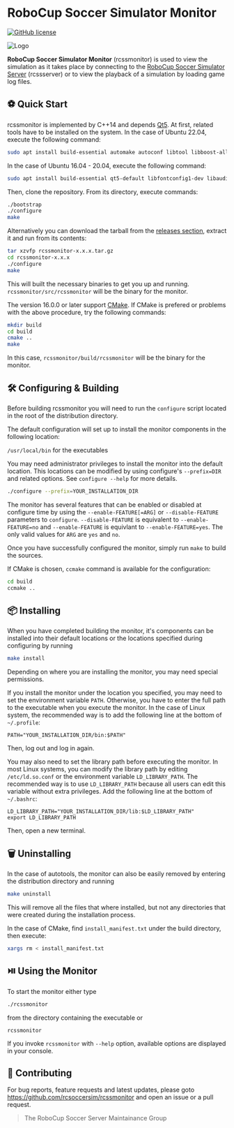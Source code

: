 # RoboCup Soccer Simulator Monitor
[![GitHub license](https://img.shields.io/github/license/rcsoccersim/rcssmonitor)](https://github.com/rcsoccersim/rcssmonitor/blob/master/COPYING)

![Logo](https://user-images.githubusercontent.com/1832537/49242985-f69a3c00-f3ea-11e8-97f5-9b0bfdfc4e1c.png)

**RoboCup Soccer Simulator Monitor** (rcssmonitor) is used to view the simulation as it takes place by connecting to the [RoboCup Soccer Simulator Server](https://github.com/rcsoccersim/rcssserver) (rcssserver) or to view the playback of a simulation by loading game log files.

## :soccer: Quick Start

rcssmonitor is implemented by C++14 and depends [Qt5](https://www.qt.io/). At first, related tools have to be installed on the system. In the case of Ubuntu 22.04, execute the following command:
```bash
sudo apt install build-essential automake autoconf libtool libboost-all-dev qtbase5-dev qt5-qmake libfontconfig1-dev libaudio-dev libxt-dev libglib2.0-dev libxi-dev libxrender-dev
```
In the case of Ubuntu 16.04 - 20.04, execute the following command:
```bash
sudo apt install build-essential qt5-default libfontconfig1-dev libaudio-dev libxt-dev libglib2.0-dev libxi-dev libxrender-dev
```

Then, clone the repository. From its directory, execute commands:

```bash
./bootstrap
./configure
make
```

Alternatively you can download the tarball from the [releases section](https://github.com/rcsoccersim/rcssmonitor/releases), extract it and run from its contents:

```bash
tar xzvfp rcssmonitor-x.x.x.tar.gz
cd rcssmonitor-x.x.x
./configure
make
```

This will built the necessary binaries to get you up and running. `rcssmonitor/src/rcssmonitor` will be the binary for the monitor.

The version 16.0.0 or later support [CMake](https://cmake.org/). If CMake is prefered or problems with the above procedure, try the following commands:

```bash
mkdir build
cd build
cmake ..
make
```

In this case, `rcssmonitor/build/rcssmonitor` will be the binary for the monitor.


## :hammer_and_wrench: Configuring & Building

Before building rcssmonitor you will need to run the `configure` script located in the root of the distribution directory.

The default configuration will set up to install the monitor components in the following location:

`/usr/local/bin` for the executables

You may need administrator privileges to install the monitor into the default location. This locations can be modified by using configure's `--prefix=DIR` and related options.  See `configure --help` for more details.
```bash
./configure --prefix=YOUR_INSTALLATION_DIR
```

The monitor has several features that can be enabled or disabled at configure time by using the `--enable-FEATURE[=ARG]` or `--disable-FEATURE` parameters to `configure`.  `--disable-FEATURE` is equivalent to `--enable-FEATURE=no` and `--enable-FEATURE` is equivlant to `--enable-FEATURE=yes`.  The only valid values for `ARG` are `yes` and `no`.

Once you have successfully configured the monitor, simply run `make` to build the sources.

If CMake is chosen, `ccmake` command is available for the configuration:

```bash
cd build
ccmake ..
```

## :package: Installing

When you have completed building the monitor, it's components can be installed into their default locations or the locations specified during configuring by running
```bash
make install
```
Depending on where you are installing the monitor, you may need special permissions.

If you install the monitor under the location you specified, you may need to set the environment variable `PATH`.
Otherwise, you have to enter the full path to the executable when you execute the monitor.
In the case of Linux system, the recommended way is to add the following line at the bottom of `~/.profile`:
```
PATH="YOUR_INSTALLATION_DIR/bin:$PATH"
```
Then, log out and log in again.

You may also need to set the library path before executing the monitor.
In most Linux systems, you can modify the library path by editing `/etc/ld.so.conf` or the environment variable `LD_LIBRARY_PATH`.
The recommended way is to use `LD_LIBRARY_PATH` because all users can edit this variable without extra privileges.
Add the following line at the bottom of `~/.bashrc`:
```
LD_LIBRARY_PATH="YOUR_INSTALLATION_DIR/lib:$LD_LIBRARY_PATH"
export LD_LIBRARY_PATH
```
Then, open a new terminal.

## :wastebasket: Uninstalling
In the case of autotools, the monitor can also be easily removed by entering the distribution directory and running
```bash
make uninstall
```
This will remove all the files that where installed, but not any directories that were created during the installation process.

In the case of CMake, find `install_manifest.txt` under the build directory, then execute:
```bash
xargs rm < install_manifest.txt
```


## :play_or_pause_button: Using the Monitor

To start the monitor either type

```bash
./rcssmonitor
```

from the directory containing the executable or

```bash
rcssmonitor
```

If you invoke `rcssmonitor` with `--help` option, available options are displayed in your console.

## :incoming_envelope: Contributing

For bug reports, feature requests and latest updates, please goto
https://github.com/rcsoccersim/rcssmonitor and open an issue or a pull request.

> The RoboCup Soccer Server Maintainance Group
